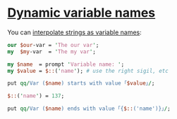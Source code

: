[1]: https://rosettacode.org/wiki/Dynamic_variable_names

# [Dynamic variable names][1]





You can [interpolate strings as variable names](https://docs.raku.org/language/packages#Interpolating_into_names):

```perl
our $our-var = 'The our var';
my  $my-var  = 'The my var';

my $name  = prompt 'Variable name: ';
my $value = $::('name'); # use the right sigil, etc

put qq/Var ($name) starts with value ｢$value｣/;

$::('name') = 137;

put qq/Var ($name) ends with value ｢{$::('name')}｣/;
```
